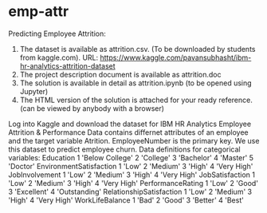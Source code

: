 # emp-attr
Predicting Employee Attrition:
1. The dataset is available as attrition.csv. (To be downloaded by students from kaggle.com). URL: https://www.kaggle.com/pavansubhasht/ibm-hr-analytics-attrition-dataset 
2. The project description document is available as attrition.doc
3. The solution is available in detail as attrition.ipynb (to be opened using Jupyter)
4. The HTML version of the solution is attached for your ready reference. (can be viewed by anybody with a browser)

Log into Kaggle and download the dataset for IBM HR Analytics Employee Attrition & Performance
Data contains differnet attributes of an employee and the target variable Atrition. EmployeeNumber is the primary key. We use this dataset to predict employee churn.
Data definitions for categorical variables: 
Education 1 'Below College' 2 'College' 3 'Bachelor' 4 'Master' 5 'Doctor'
EnvironmentSatisfaction 1 'Low' 2 'Medium' 3 'High' 4 'Very High'
JobInvolvement 1 'Low' 2 'Medium' 3 'High' 4 'Very High'
JobSatisfaction 1 'Low' 2 'Medium' 3 'High' 4 'Very High'
PerformanceRating 1 'Low' 2 'Good' 3 'Excellent' 4 'Outstanding'
RelationshipSatisfaction 1 'Low' 2 'Medium' 3 'High' 4 'Very High'
WorkLifeBalance 1 'Bad' 2 'Good' 3 'Better' 4 'Best'

